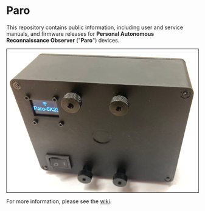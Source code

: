 # Paro
This repository contains public information, including user and service manuals, and firmware releases for **Personal Autonomous Reconnaissance Observer** ("**Paro**") devices.

<img src="content/PARO-019P-reference-800px.png" border="1" align="center" />

For more information, please see the [wiki](https://github.com/cpknight/Paro/wiki).
